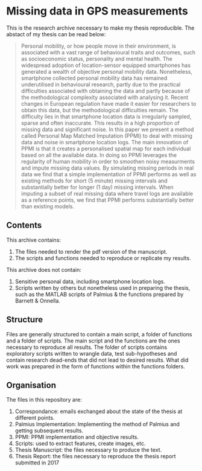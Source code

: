 # Missing data in GPS measurements

This is the research archive necessary to make my thesis reproducible. The abstact of my thesis can be read below:

>   Personal mobility, or how people move in their environment, is associated with a vast range of behavioural traits and outcomes, such as socioeconomic status, personality and mental health. The widespread adoption of location-sensor equipped smartphones has generated a wealth of objective personal mobility data. Nonetheless, smartphone collected personal mobility data has remained underutilised in behavioural research, partly due to the practical difficulties associated with obtaining the data and partly because of the methodological complexity associated with analysing it. Recent changes in European regulation have made it easier for researchers to obtain this data, but the methodological difficulties remain. The difficulty lies in that smartphone location data is irregularly sampled, sparse and often inaccurate.  This results in a high proportion of missing data and significant noise. In this paper we present a method called Personal Map Matched Imputation (PPMI) to deal with missing data and noise in smartphone location logs. The main innovation of PPMI is that it creates a personalised spatial map for each individual based on all the available data. In doing so PPMI leverages the regularity of human mobility in order to smoothen noisy measurments and impute missing data values. By simulating missing periods in real data we find that a simple implementation of PPMI performs as well as existing methods for short (5 minute) missing intervals and substantially better for longer (1 day) missing intervals. When imputing a subset of real  missing data where travel logs are available as a reference points, we find that PPMI performs substantially better than existing models.

## Contents

This archive contains:

1. The files needed to render the pdf version of the manuscript.
2. The scripts and functions needed to reproduce or replicate my results.

This archive does not contain:

1. Sensitive personal data, including smartphone location logs.
2. Scripts written by others but nonetheless used in preparing the thesis, such as the MATLAB scripts of Palmius & the functions prepared by Barnett & Onnella. 


## Structure

Files are generally structured to contain a main script, a folder of functions and a folder of scripts. The main script and the functions are the ones necessary to reproduce all results. The folder of scripts contains exploratory scripts written to wrangle data, test sub-hypotheses and contain research dead-ends that did not lead to desired results. What did work was prepared in the form of functions within the functions folders. 

## Organisation 

The files in this repository are:

1. Correspondance: emails exchanged about the state of the thesis at different points.
2. Palmius Implementation: Implementing the method of Palmius and getting subsequent results.
3. PPMI: PPMI implementation and objective results. 
4. Scripts: used to extract features, create images, etc. 
5. Thesis Manuscript: the files necessary to produce the text.
6. Thesis Report: the files necessary to reproduce the thesis report submitted in 2017


